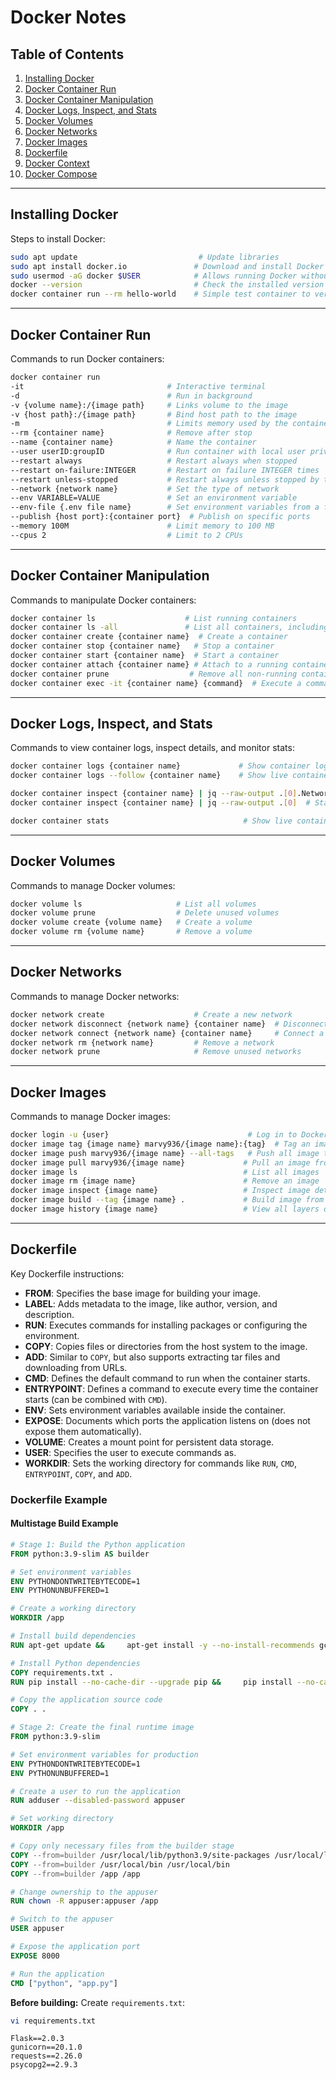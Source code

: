 # Docker Notes

## Table of Contents

1. [Installing Docker](#installing-docker)
2. [Docker Container Run](#docker-container-run)
3. [Docker Container Manipulation](#docker-container-manipulation)
4. [Docker Logs, Inspect, and Stats](#docker-logs-inspect-and-stats)
5. [Docker Volumes](#docker-volumes)
6. [Docker Networks](#docker-networks)
7. [Docker Images](#docker-images)
8. [Dockerfile](#dockerfile)
9. [Docker Context](#docker-context)
10. [Docker Compose](#docker-compose)

---

## Installing Docker

Steps to install Docker:
```bash
sudo apt update                           # Update libraries
sudo apt install docker.io               # Download and install Docker
sudo usermod -aG docker $USER            # Allows running Docker without 'sudo' (restart required)
docker --version                         # Check the installed version
docker container run --rm hello-world    # Simple test container to verify Docker works
```

---

## Docker Container Run

Commands to run Docker containers:
```bash
docker container run
-it                                # Interactive terminal
-d                                 # Run in background
-v {volume name}:/{image path}     # Links volume to the image
-v {host path}:/{image path}       # Bind host path to the image
-m                                 # Limits memory used by the container
--rm {container name}              # Remove after stop
--name {container name}            # Name the container
--user userID:groupID              # Run container with local user privileges
--restart always                   # Restart always when stopped
--restart on-failure:INTEGER       # Restart on failure INTEGER times
--restart unless-stopped           # Restart always unless stopped by the user
--network {network name}           # Set the type of network
--env VARIABLE=VALUE               # Set an environment variable
--env-file {.env file name}        # Set environment variables from a file
--publish {host port}:{container port}  # Publish on specific ports
--memory 100M                      # Limit memory to 100 MB
--cpus 2                           # Limit to 2 CPUs
```

---

## Docker Container Manipulation

Commands to manipulate Docker containers:
```bash
docker container ls                    # List running containers
docker container ls -all               # List all containers, including stopped
docker container create {container name}  # Create a container
docker container stop {container name}   # Stop a container
docker container start {container name}  # Start a container
docker container attach {container name} # Attach to a running container
docker container prune                  # Remove all non-running containers
docker container exec -it {container name} {command}  # Execute a command in a container
```

---

## Docker Logs, Inspect, and Stats

Commands to view container logs, inspect details, and monitor stats:
```bash
docker container logs {container name}             # Show container logs
docker container logs --follow {container name}    # Show live container logs

docker container inspect {container name} | jq --raw-output .[0].NetworkSettings.IPAddress
docker container inspect {container name} | jq --raw-output .[0]  # Start inspection to view full output

docker container stats                              # Show live container stats
```

---

## Docker Volumes

Commands to manage Docker volumes:
```bash
docker volume ls                     # List all volumes
docker volume prune                  # Delete unused volumes
docker volume create {volume name}   # Create a volume
docker volume rm {volume name}       # Remove a volume
```

---

## Docker Networks

Commands to manage Docker networks:
```bash
docker network create                    # Create a new network
docker network disconnect {network name} {container name}  # Disconnect a container from a network
docker network connect {network name} {container name}     # Connect a container to a network
docker network rm {network name}         # Remove a network
docker network prune                     # Remove unused networks
```

---

## Docker Images

Commands to manage Docker images:
```bash
docker login -u {user}                               # Log in to Docker Hub
docker image tag {image name} marvy936/{image name}:{tag}  # Tag an image
docker image push marvy936/{image name} --all-tags   # Push all image tags to Docker Hub
docker image pull marvy936/{image name}             # Pull an image from Docker Hub
docker image ls                                     # List all images
docker image rm {image name}                        # Remove an image
docker image inspect {image name}                   # Inspect image details
docker image build --tag {image name} .             # Build image from the current directory
docker image history {image name}                   # View all layers of an image
```

---

## Dockerfile

Key Dockerfile instructions:
- **FROM**: Specifies the base image for building your image.
- **LABEL**: Adds metadata to the image, like author, version, and description.
- **RUN**: Executes commands for installing packages or configuring the environment.
- **COPY**: Copies files or directories from the host system to the image.
- **ADD**: Similar to `COPY`, but also supports extracting tar files and downloading from URLs.
- **CMD**: Defines the default command to run when the container starts.
- **ENTRYPOINT**: Defines a command to execute every time the container starts (can be combined with `CMD`).
- **ENV**: Sets environment variables available inside the container.
- **EXPOSE**: Documents which ports the application listens on (does not expose them automatically).
- **VOLUME**: Creates a mount point for persistent data storage.
- **USER**: Specifies the user to execute commands as.
- **WORKDIR**: Sets the working directory for commands like `RUN`, `CMD`, `ENTRYPOINT`, `COPY`, and `ADD`.

### Dockerfile Example

#### Multistage Build Example
```dockerfile
# Stage 1: Build the Python application
FROM python:3.9-slim AS builder

# Set environment variables
ENV PYTHONDONTWRITEBYTECODE=1
ENV PYTHONUNBUFFERED=1

# Create a working directory
WORKDIR /app

# Install build dependencies
RUN apt-get update &&     apt-get install -y --no-install-recommends gcc libpq-dev

# Install Python dependencies
COPY requirements.txt .
RUN pip install --no-cache-dir --upgrade pip &&     pip install --no-cache-dir -r requirements.txt

# Copy the application source code
COPY . .

# Stage 2: Create the final runtime image
FROM python:3.9-slim

# Set environment variables for production
ENV PYTHONDONTWRITEBYTECODE=1
ENV PYTHONUNBUFFERED=1

# Create a user to run the application
RUN adduser --disabled-password appuser

# Set working directory
WORKDIR /app

# Copy only necessary files from the builder stage
COPY --from=builder /usr/local/lib/python3.9/site-packages /usr/local/lib/python3.9/site-packages
COPY --from=builder /usr/local/bin /usr/local/bin
COPY --from=builder /app /app

# Change ownership to the appuser
RUN chown -R appuser:appuser /app

# Switch to the appuser
USER appuser

# Expose the application port
EXPOSE 8000

# Run the application
CMD ["python", "app.py"]
```

**Before building:** Create `requirements.txt`:
```bash
vi requirements.txt
```
```plaintext
Flask==2.0.3
gunicorn==20.1.0
requests==2.26.0
psycopg2==2.9.3
```
